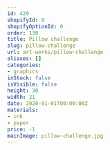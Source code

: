 ```yaml
---
id: 429
shopifyId: 0
shopifyOptionId: 0
order: 130
title: Pillow challenge
slug: pillow-challenge
url: art-works/pillow-challenge
aliases: []
categories:
- graphics
inStock: false
isVisible: false
height: 30
width: 21
date: 2020-01-01T00:00:00Z
materials:
- ink
- paper
price: -1
mainImage: pillow-challenge.jpg
---
```

